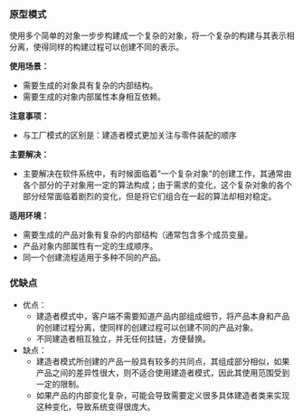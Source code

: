 ### 原型模式

使用多个简单的对象一步步构建成一个复杂的对象，将一个复杂的构建与其表示相分离，使得同样的构建过程可以创建不同的表示。

**使用场景：** 

- 需要生成的对象具有复杂的内部结构。 
- 需要生成的对象内部属性本身相互依赖。

**注意事项：**

- 与工厂模式的区别是：建造者模式更加关注与零件装配的顺序

**主要解决：**

- 主要解决在软件系统中，有时候面临着"一个复杂对象"的创建工作，其通常由各个部分的子对象用一定的算法构成；由于需求的变化，这个复杂对象的各个部分经常面临着剧烈的变化，但是将它们组合在一起的算法却相对稳定。

**适用环境：**

- 需要生成的产品对象有复杂的内部结构（通常包含多个成员变量。
- 产品对象内部属性有一定的生成顺序。
- 同一个创建流程适用于多种不同的产品。

### 优缺点

- 优点：
  - 建造者模式中，客户端不需要知道产品内部组成细节，将产品本身和产品的创建过程分离，使同样的创建过程可以创建不同的产品对象。
  - 不同建造者相互独立，并无任何挂链，方便替换。
- 缺点：
  - 建造者模式所创建的产品一般具有较多的共同点，其组成部分相似，如果产品之间的差异性很大，则不适合使用建造者模式，因此其使用范围受到一定的限制。
  -  如果产品的内部变化复杂，可能会导致需要定义很多具体建造者类来实现这种变化，导致系统变得很庞大。

